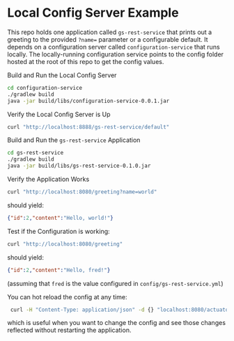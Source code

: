 # Local Config Server Example

This repo holds one application called `gs-rest-service` that prints out a greeting to the provided `?name=` parameter or a configurable default. It depends on a configuration server called `configuration-service` that runs locally. The locally-running configuration service points to the config folder hosted at the root of this repo to get the config values.

Build and Run the Local Config Server
```bash
cd configuration-service
./gradlew build
java -jar build/libs/configuration-service-0.0.1.jar
```

Verify the Local Config Server is Up
```bash
curl "http://localhost:8888/gs-rest-service/default"
```

Build and Run the `gs-rest-service` Application
```bash
cd gs-rest-service
./gradlew build
java -jar build/libs/gs-rest-service-0.1.0.jar
```

Verify the Application Works
```bash
curl "http://localhost:8080/greeting?name=world"
```

should yield:

```json
{"id":2,"content":"Hello, world!"}
```

Test if the Configuration is working:
```bash
curl "http://localhost:8080/greeting"
```

should yield:
```json
{"id":2,"content":"Hello, fred!"}
```

(assuming that `fred` is the value configured in `config/gs-rest-service.yml`)

You can hot reload the config at any time:
```bash
 curl -H "Content-Type: application/json" -d {} "localhost:8080/actuator/refresh" 
```

which is useful when you want to change the config and see those changes reflected without restarting the application.

